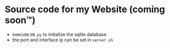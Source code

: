 # Source code for my Website (coming soon™)
- execute `DB.py` to initialize the sqlite database
- the port and interface ip can be set in `server.sh`